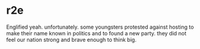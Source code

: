 # r2e

Englified
yeah. 
unfortunately. 
some youngsters protested against hosting to make their name known in politics and to found a new party. 
they did not feel our nation strong and brave enough to think big.
